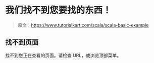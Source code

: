 # 我们找不到您要找的东西！

> 原文：<https://www.tutorialkart.com/scala/scala-basic-example>

## 找不到页面

找不到您正在查看的页面。请检查 URL，或浏览顶部菜单。